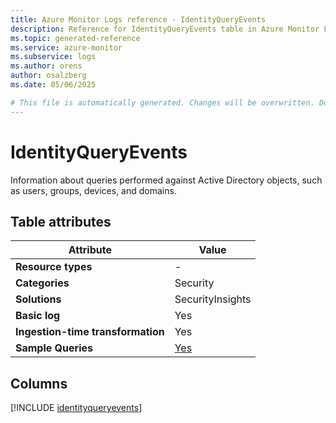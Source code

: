 ```yaml
---
title: Azure Monitor Logs reference - IdentityQueryEvents
description: Reference for IdentityQueryEvents table in Azure Monitor Logs.
ms.topic: generated-reference
ms.service: azure-monitor
ms.subservice: logs
ms.author: orens
author: osalzberg
ms.date: 05/06/2025

# This file is automatically generated. Changes will be overwritten. Do not change this file directly.
---
```


# IdentityQueryEvents

Information about queries performed against Active Directory objects, such as users, groups, devices, and domains.


## Table attributes

|Attribute|Value|
|---|---|
|**Resource types**|-|
|**Categories**|Security|
|**Solutions**| SecurityInsights|
|**Basic log**|Yes|
|**Ingestion-time transformation**|Yes|
|**Sample Queries**|[Yes](/azure/azure-monitor/reference/queries/identityqueryevents)|



## Columns
  
[!INCLUDE [identityqueryevents](~/reusable-content/ce-skilling/azure/includes/azure-monitor/reference/tables/identityqueryevents-include.md)]
